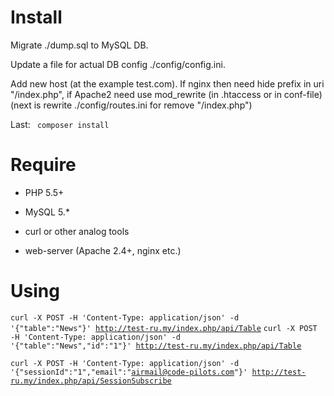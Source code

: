 Install
=
Migrate ./dump.sql to MySQL DB.

Update a file for actual DB config ./config/config.ini.

Add new host (at the example test.com). If nginx then need hide prefix in uri "/index.php", if Apache2 need use mod_rewrite (in .htaccess or in conf-file) (next is rewrite ./config/routes.ini for remove "/index.php")

Last:
<code> composer install </code>

Require
=
- PHP 5.5+

- MySQL 5.*

- curl or other analog tools

- web-server (Apache 2.4+, nginx etc.)

Using
=

<code>curl -X POST -H 'Content-Type: application/json' -d '{"table":"News"}' http://test-ru.my/index.php/api/Table</code>
<code>curl -X POST -H 'Content-Type: application/json' -d '{"table":"News","id":"1"}' http://test-ru.my/index.php/api/Table</code>

<code>curl -X POST -H 'Content-Type: application/json' -d '{"sessionId":"1","email":"airmail@code-pilots.com"}' http://test-ru.my/index.php/api/SessionSubscribe</code>
